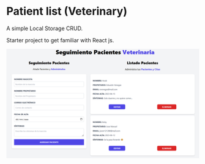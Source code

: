 # Patient list (Veterinary)

A simple Local Storage CRUD.

Starter project to get familiar with React js.

![App Screen](./src/citas-react.png)